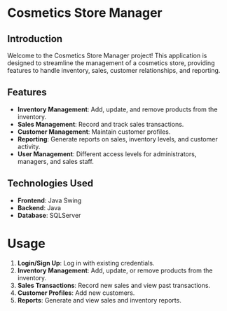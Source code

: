 # Cosmetics Store Manager

## Introduction

Welcome to the Cosmetics Store Manager project! This application is designed to streamline the management of a cosmetics store, providing features to handle inventory, sales, customer relationships, and reporting.


## Features

- **Inventory Management**: Add, update, and remove products from the inventory.
- **Sales Management**: Record and track sales transactions.
- **Customer Management**: Maintain customer profiles.
- **Reporting**: Generate reports on sales, inventory levels, and customer activity.
- **User Management**: Different access levels for administrators, managers, and sales staff.

## Technologies Used

- **Frontend**: Java Swing
- **Backend**: Java
- **Database**: SQLServer

# Usage

1. **Login/Sign Up**: Log in with existing credentials.
2. **Inventory Management**: Add, update, or remove products from the inventory.
3. **Sales Transactions**: Record new sales and view past transactions.
4. **Customer Profiles**: Add new customers.
5. **Reports**: Generate and view sales and inventory reports.

